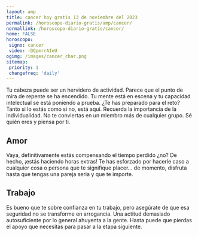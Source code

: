 ```yaml
---
layout: amp
title: cancer hoy gratis 13 de noviembre del 2023 
permalink: /horoscopo-diario-gratis/amp/cancer/
normallink: /horoscopo-diario-gratis/cancer/
home: FALSE
horoscopo:
 signo: cancer
 video: -DQpmrrAIeU
ogimg: /images/cancer_char.png
sitemap:
 priority: 1
 changefreq: 'daily'
---
```



Tu cabeza puede ser un hervidero de actividad. Parece que el punto de mira de repente se ha encendido. Tu mente está en escena y tu capacidad intelectual se está poniendo a prueba. ¿Te has preparado para el reto? Tanto si lo estás como si no, está aquí. Recuerda la importancia de la individualidad. No te conviertas en un miembro más de cualquier grupo. Sé quién eres y piensa por ti.

## Amor

Vaya, definitivamente estás compensando el tiempo perdido ¿no? De hecho, ¡estás haciendo horas extras! Te has esforzado por hacerle caso a cualquier cosa o persona que te signifique placer... de momento, disfruta hasta que tengas una pareja seria y que te importe.

## Trabajo

Es bueno que te sobre confianza en tu trabajo, pero asegúrate de que esa seguridad no se transforme en arrogancia. Una actitud demasiado autosuficiente por lo general ahuyenta a la gente. Hasta puede que pierdas el apoyo que necesitas para pasar a la etapa siguiente.